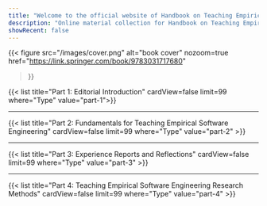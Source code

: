 ```yaml
---
title: "Welcome to the official website of Handbook on Teaching Empirical Software Engineering! :tada:"
description: "Online material collection for Handbook on Teaching Empirical Software Engineering"
showRecent: false
---
```


{{< figure
    src="/images/cover.png"
    alt="book cover"
    nozoom=true
    href="https://link.springer.com/book/9783031717680"
>}}

{{< list title="Part 1: Editorial Introduction" cardView=false limit=99 where="Type" value="part-1">}}

---

{{< list title="Part 2: Fundamentals for Teaching Empirical Software Engineering" cardView=false limit=99 where="Type" value="part-2" >}}

---

{{< list title="Part 3: Experience Reports and Reflections" cardView=false limit=99 where="Type" value="part-3" >}}

---

{{< list title="Part 4: Teaching Empirical Software Engineering Research Methods" cardView=false limit=99 where="Type" value="part-4" >}}

